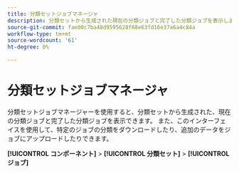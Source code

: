```yaml
---
title: 分類セットジョブマネージャ
description: 分類セットから生成された現在の分類ジョブと完了した分類ジョブを表示します。
source-git-commit: fae00c7ba48d9595628f68e63fd16e37a6a4c84a
workflow-type: tm+mt
source-wordcount: '61'
ht-degree: 0%

---
```



# 分類セットジョブマネージャ

分類セットジョブマネージャーを使用すると、分類セットから生成された、現在の分類ジョブと完了した分類ジョブを表示できます。 また、このインターフェイスを使用して、特定のジョブの分類をダウンロードしたり、追加のデータをジョブにアップロードしたりできます。

**[!UICONTROL コンポーネント]** > **[!UICONTROL 分類セット]** > **[!UICONTROL ジョブ]**
